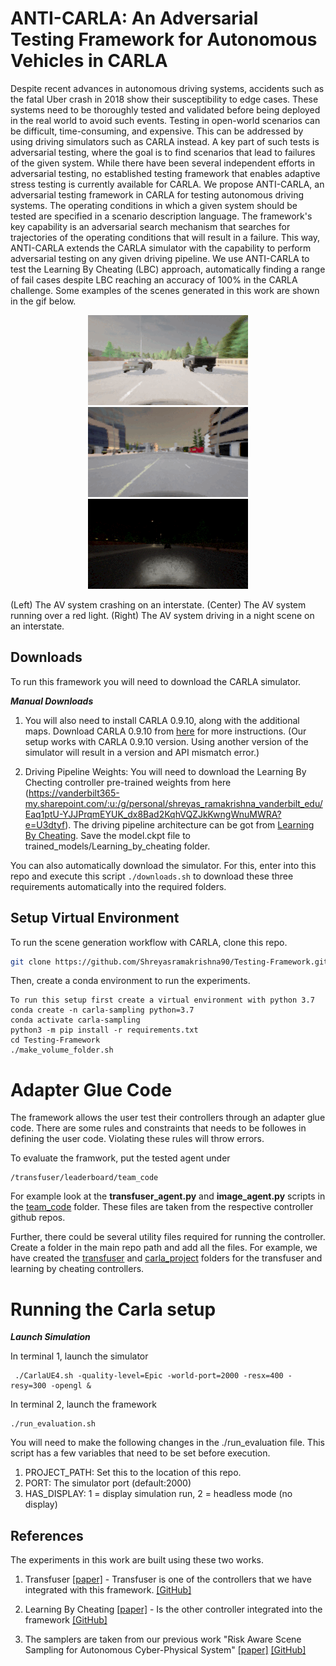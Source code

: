 # ANTI-CARLA: An Adversarial Testing Framework for Autonomous Vehicles in CARLA

Despite recent advances in autonomous driving systems, accidents such as the fatal Uber crash in 2018 show their susceptibility to edge cases. These systems need to be thoroughly tested and validated before being deployed in the real world to avoid such events. Testing in open-world scenarios can be difficult, time-consuming, and expensive. This can be addressed by using driving simulators such as CARLA instead. A key part of such tests is adversarial testing, where the goal is to find scenarios that lead to failures of the given system. While there have been several independent efforts in adversarial testing, no established testing framework that enables adaptive stress testing is currently available for CARLA. We propose ANTI-CARLA, an adversarial testing framework in CARLA for testing autonomous driving systems. The operating conditions in which a given system should be tested are specified in a scenario description language. The framework's key capability is an adversarial search mechanism that searches for trajectories of the operating conditions that will result in a failure. This way, ANTI-CARLA extends the CARLA simulator with the capability to perform adversarial testing on any given driving pipeline. We use ANTI-CARLA to test the Learning By Cheating (LBC) approach, automatically finding a range of fail cases despite LBC reaching an accuracy of 100\% in the CARLA challenge. Some examples of the scenes generated in this work are shown in the gif below. 

<p align="center">
  <img src="figs/crash.gif" />
  <img src="figs/red-light.gif" />
  <img src="figs/night.gif" />
</p>

(Left) The AV system crashing on an interstate. (Center) The AV system running over a red light. (Right) The AV system driving in a night scene on an interstate.  

## Downloads

To run this framework you will need to download the CARLA simulator. 

***Manual Downloads***

1. You will also need to install CARLA 0.9.10, along with the additional maps.
Download CARLA 0.9.10 from [here](https://github.com/carla-simulator/carla/releases/tag/0.9.10) for more instructions. (Our setup works with CARLA 0.9.10 version. Using another version of the simulator will result in a version and API mismatch error.)

2. Driving Pipeline Weights: You will need to download the Learning By Checting controller pre-trained weights from here (https://vanderbilt365-my.sharepoint.com/:u:/g/personal/shreyas_ramakrishna_vanderbilt_edu/Eaq1ptU-YJJPrqmEYUK_dx8Bad2KqhVQZJkKwngWnuMWRA?e=U3dtyf). The driving pipeline architecture can be got from [Learning By Cheating](https://github.com/bradyz/2020_CARLA_challenge). Save the model.ckpt file to trained_models/Learning_by_cheating folder. 

You can also automatically download the simulator. For this, enter into this repo and execute this script ```./downloads.sh``` to download these three requirements automatically into the required folders.


## Setup Virtual Environment

To run the scene generation workflow with CARLA, clone this repo.

```bash
git clone https://github.com/Shreyasramakrishna90/Testing-Framework.git
```
Then, create a conda environment to run the experiments. 

```
To run this setup first create a virtual environment with python 3.7
conda create -n carla-sampling python=3.7
conda activate carla-sampling
python3 -m pip install -r requirements.txt
cd Testing-Framework
./make_volume_folder.sh  
```

# Adapter Glue Code
The framework allows the user test their controllers through an adapter glue code. There are some rules and constraints that needs to be followes in defining the user code. Violating these rules will throw errors.

To evaluate the framwork, put the tested agent under
```
/transfuser/leaderboard/team_code
```
For example look at the **transfuser_agent.py** and **image_agent.py** scripts in the [team_code](https://github.com/Shreyasramakrishna90/Testing-Framework/tree/main/leaderboard/team_code) folder. These files are taken from the respective controller github repos. 

Further, there could be several utility files required for running the controller. Create a folder in the main repo path and add all the files. For example, we have created the [transfuser](https://github.com/Shreyasramakrishna90/Testing-Framework/tree/main/transfuser) and [carla_project](https://github.com/Shreyasramakrishna90/Testing-Framework/tree/main/carla_project) folders for the transfuser and learning by cheating controllers.

# Running the Carla setup 

***Launch Simulation***

In terminal 1, launch the simulator

```
 ./CarlaUE4.sh -quality-level=Epic -world-port=2000 -resx=400 -resy=300 -opengl &
```

In terminal 2, launch the framework

```
./run_evaluation.sh
```
You will need to make the following changes in the ./run_evaluation file. This script has a few variables that need to be set before execution. 

1. PROJECT_PATH: Set this to the location of this repo. 
2. PORT: The simulator port (default:2000)
3. HAS_DISPLAY: 1 = display simulation run, 2 = headless mode (no display)


## References

The experiments in this work are built using these two works.

1. Transfuser [[paper]](https://openaccess.thecvf.com/content/CVPR2021/html/Prakash_Multi-Modal_Fusion_Transformer_for_End-to-End_Autonomous_Driving_CVPR_2021_paper.html) - Transfuser is one of the controllers that we have integrated with this framework. [[GitHub]](https://github.com/autonomousvision/transfuser)

2. Learning By Cheating [[paper]](https://arxiv.org/abs/1912.12294) - Is the other controller integrated into the framework [[GitHub]](https://github.com/bradyz/2020_CARLA_challenge) 

3. The samplers are taken from our previous work "Risk Aware Scene Sampling for Autonomous Cyber-Physical System" [[paper]](https://scholar.google.com/citations?view_op=view_citation&hl=en&user=M6Yu9GEAAAAJ&citation_for_view=M6Yu9GEAAAAJ:hqOjcs7Dif8C) [[GitHub]](https://github.com/Shreyasramakrishna90/Risk-Aware-Scene-Generation/blob/main/README.md)

